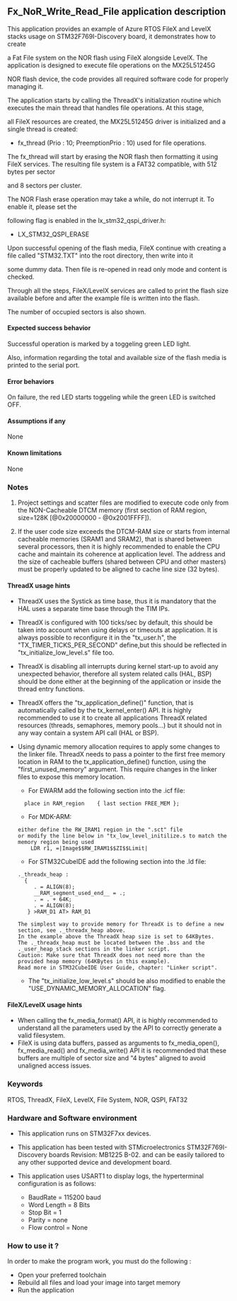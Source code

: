 
## <b>Fx_NoR_Write_Read_File application description</b>

This application provides an example of Azure RTOS FileX and LevelX stacks usage on STM32F769I-Discovery board, it demonstrates how to create

a Fat File system on the NOR flash using FileX alongside LevelX. The application is designed to execute file operations on the MX25L51245G

NOR flash device, the code provides all required software code for properly managing it.

The application starts by calling the ThreadX's initialization routine which executes the main thread that handles file operations. At this stage,

all FileX resources are created, the MX25L51245G driver is initialized and a single thread is created:

  - fx_thread (Prio : 10; PreemptionPrio : 10) used for file operations.

The fx_thread will start by erasing the NOR flash then formatting it using FileX services. The resulting file system is a FAT32 compatible, with 512 bytes per sector

and 8 sectors per cluster.

The NOR Flash erase operation may take a while, do not interrupt it. To enable it, please set the

following flag is enabled in the lx_stm32_qspi_driver.h:

  - LX_STM32_QSPI_ERASE

Upon successful opening of the flash media, FileX continue with creating a file called "STM32.TXT" into the root directory, then write into it

some dummy data. Then file is re-opened in read only mode and content is checked.

Through all the steps, FileX/LevelX services are called to print the flash size available before and after the example file is written into the flash.

The number of occupied sectors is also shown.

#### <b>Expected success behavior</b>

Successful operation is marked by a toggeling green LED light.

Also, information regarding the total and available size of the flash media is printed to the serial port.

#### <b>Error behaviors</b>

On failure, the red LED starts toggeling while the green LED is switched OFF.

#### <b>Assumptions if any</b>
None

#### <b>Known limitations</b>
None

### <b>Notes</b>

 1.  Project settings and scatter files are modified to execute code only from the NON-Cacheable DTCM memory
      (first section of RAM region, size=128K [@0x20000000 - @0x2001FFFF]).

 2.  If the user code size exceeds the DTCM-RAM size or starts from internal cacheable memories (SRAM1 and SRAM2), that is shared between several processors,
      then it is highly recommended to enable the CPU cache and maintain its coherence at application level.
      The address and the size of cacheable buffers (shared between CPU and other masters) must be properly updated to be aligned to cache line size (32 bytes).

#### <b>ThreadX usage hints</b>

 - ThreadX uses the Systick as time base, thus it is mandatory that the HAL uses a separate time base through the TIM IPs.
 - ThreadX is configured with 100 ticks/sec by default, this should be taken into account when using delays or timeouts at application. It is always possible to reconfigure it in the "tx_user.h", the "TX_TIMER_TICKS_PER_SECOND" define,but this should be reflected in "tx_initialize_low_level.s" file too.
 - ThreadX is disabling all interrupts during kernel start-up to avoid any unexpected behavior, therefore all system related calls (HAL, BSP) should be done either at the beginning of the application or inside the thread entry functions.
 - ThreadX offers the "tx_application_define()" function, that is automatically called by the tx_kernel_enter() API.
   It is highly recommended to use it to create all applications ThreadX related resources (threads, semaphores, memory pools...)  but it should not in any way contain a system API call (HAL or BSP).
 - Using dynamic memory allocation requires to apply some changes to the linker file. ThreadX needs to pass a pointer to the first free memory location in RAM to the tx_application_define() function, using the "first_unused_memory" argument. This require changes in the linker files to expose this memory location.
    + For EWARM add the following section into the .icf file:
   ```
	 place in RAM_region    { last section FREE_MEM };
	 ```
    + For MDK-ARM:
	```
    either define the RW_IRAM1 region in the ".sct" file
    or modify the line below in "tx_low_level_initilize.s to match the memory region being used
        LDR r1, =|Image$$RW_IRAM1$$ZI$$Limit|
	```
    + For STM32CubeIDE add the following section into the .ld file:
	```
    ._threadx_heap :
      {
         . = ALIGN(8);
         __RAM_segment_used_end__ = .;
         . = . + 64K;
         . = ALIGN(8);
       } >RAM_D1 AT> RAM_D1
	```

       The simplest way to provide memory for ThreadX is to define a new section, see ._threadx_heap above.
       In the example above the ThreadX heap size is set to 64KBytes.
       The ._threadx_heap must be located between the .bss and the ._user_heap_stack sections in the linker script.
       Caution: Make sure that ThreadX does not need more than the provided heap memory (64KBytes in this example).
       Read more in STM32CubeIDE User Guide, chapter: "Linker script".

    + The "tx_initialize_low_level.s" should be also modified to enable the "USE_DYNAMIC_MEMORY_ALLOCATION" flag.

#### <b>FileX/LevelX usage hints</b>

- When calling the fx_media_format() API, it is highly recommended to understand all the parameters used by the API to correctly generate a valid filesystem.
- FileX is using data buffers, passed as arguments to fx_media_open(), fx_media_read() and fx_media_write() API it is recommended that these buffers are multiple of sector size and "4 bytes" aligned to avoid unaligned access issues.

### <b>Keywords</b>

RTOS, ThreadX, FileX, LevelX, File System, NOR, QSPI, FAT32

### <b>Hardware and Software environment</b>

  - This application runs on STM32F7xx devices.
  - This application has been tested with STMicroelectronics STM32F769I-Discovery boards Revision: MB1225 B-02.
    and can be easily tailored to any other supported device and development board.

  - This application uses USART1 to display logs, the hyperterminal configuration is as follows:

      - BaudRate = 115200 baud
      - Word Length = 8 Bits
      - Stop Bit = 1
      - Parity = none
      - Flow control = None

### <b>How to use it ?</b>

In order to make the program work, you must do the following :

 - Open your preferred toolchain
 - Rebuild all files and load your image into target memory
 - Run the application
